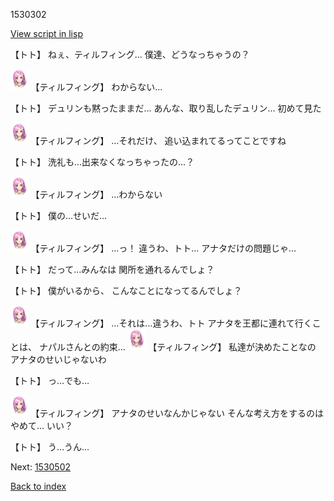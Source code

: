 1530302

[View script in lisp](../scripts/1530302.txt)

【トト】
ねぇ、ティルフィング…
僕達、どうなっちゃうの？

<img src="../images/units/101411.png" alt="101411.png" height="34"/>
【ティルフィング】
わからない…

【トト】
デュリンも黙ったままだ…
あんな、取り乱したデュリン…
初めて見た

<img src="../images/units/101411.png" alt="101411.png" height="34"/>
【ティルフィング】
…それだけ、
追い込まれてるってことですね

【トト】
洗礼も…出来なくなっちゃったの…？

<img src="../images/units/101411.png" alt="101411.png" height="34"/>
【ティルフィング】
…わからない

【トト】
僕の…せいだ…

<img src="../images/units/101411.png" alt="101411.png" height="34"/>
【ティルフィング】
…っ！
違うわ、トト…
アナタだけの問題じゃ…

【トト】
だって…みんなは
関所を通れるんでしょ？

【トト】
僕がいるから、
こんなことになってるんでしょ？

<img src="../images/units/101411.png" alt="101411.png" height="34"/>
【ティルフィング】
…それは…違うわ、トト
アナタを王都に連れて行くことは、
ナパルさんとの約束…

<img src="../images/units/101411.png" alt="101411.png" height="34"/>
【ティルフィング】
私達が決めたことなの
アナタのせいじゃないわ

【トト】
っ…でも…

<img src="../images/units/101411.png" alt="101411.png" height="34"/>
【ティルフィング】
アナタのせいなんかじゃない
そんな考え方をするのはやめて…
いい？

【トト】
う…うん…


Next: [1530502](1530502.md)

[Back to index](index.md)
